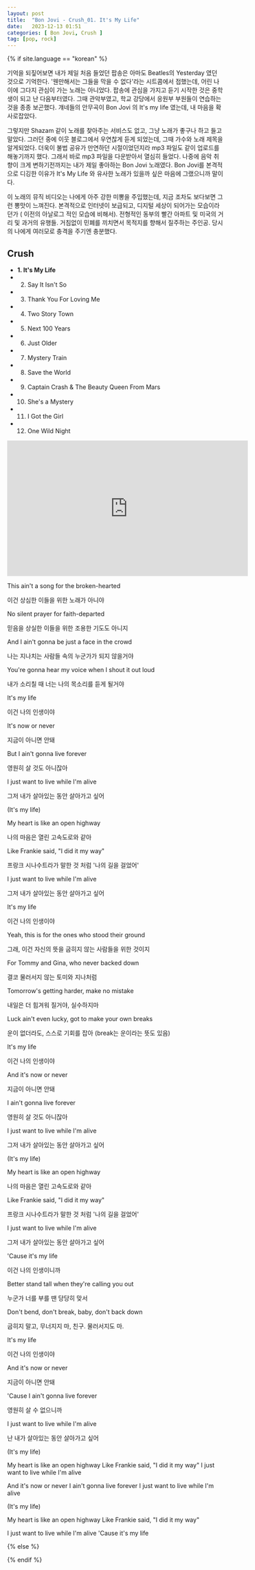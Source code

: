 ```yaml
---
layout: post
title:  "Bon Jovi - Crush_01. It's My Life"
date:   2023-12-13 01:51
categories: [ Bon Jovi, Crush ]
tag: [pop, rock]
---
```


{% if site.language == "korean" %}

기억을 되짚어보면 내가 제일 처음 들었던 팝송은 아마도 Beatles의 Yesterday 였던 것으로 기억한다. '웬만해서는 그들을 막을 수 없다'라는 시트콤에서 접했는데, 어린 나이에 그다지 관심이 가는 노래는 아니었다. 팝송에 관심을 가지고 듣기 시작한 것은 중학생이 되고 난 다음부터였다. 그때 관악부였고, 학교 강당에서 응원부 부원들이 연습하는 것을 종종 보곤했다. 걔네들의 안무곡이 Bon Jovi 의 It's my life 였는데, 내 마음을 확 사로잡았다.

그렇지만 Shazam 같이 노래를 찾아주는 서비스도 없고, 그냥 노래가 좋구나 하고 들고말았다. 그러던 중에 이웃 블로그에서 우연찮게 듣게 되었는데, 그때 가수와 노래 제목을 알게되었다. 더욱이 불법 공유가 만연하던 시절이었던지라 mp3 파일도 같이 업로드를 해놓기까지 했다. 그래서 바로 mp3 파일을 다운받아서 열심히 들었다. 나중에 음악 취향이 크게 변하기전까지는 내가 제일 좋아하는 Bon Jovi 노래였다. Bon Jovi를 본격적으로 디깅한 이유가 It's My Life 와 유사한 노래가 있을까 싶은 마음에 그랬으니까 말이다.

이 노래의 뮤직 비디오는 나에게 아주 강한 미뽕을 주입했는데, 지금 조차도 보다보면 그런 뽕맛이 느껴진다. 본격적으로 인터넷이 보급되고, 디지털 세상이 되어가는 모습이라던가 ( 이전의 아날로그 적인 모습에 비해서). 전형적인 동부의 빨간 아파트 및 미국의 거리 및 과거의 유행들. 거침없이 민폐를 끼치면서 목적지를 향해서 질주하는 주인공. 당시의 나에게 여러모로 충격을 주기엔 충분했다.

## Crush
- **1. It's My Life**
- 2. Say It Isn't So
- 3. Thank You For Loving Me
- 4. Two Story Town
- 5. Next 100 Years
- 6. Just Older
- 7. Mystery Train
- 8. Save the World
- 9. Captain Crash & The Beauty Queen From Mars
- 10. She's a Mystery
- 11. I Got the Girl
- 12. One Wild Night

<iframe width="560" height="315" src="https://www.youtube.com/embed/vx2u5uUu3DE?si=nyaAjkDnw9hGuS0U" title="YouTube video player" frameborder="0" allow="accelerometer; autoplay; clipboard-write; encrypted-media; gyroscope; picture-in-picture; web-share" allowfullscreen></iframe>

This ain't a song for the broken-hearted

이건 상심한 이들을 위한 노래가 아니야

No silent prayer for faith-departed

믿음을 상실한 이들을 위한 조용한 기도도 아니지

And I ain't gonna be just a face in the crowd

나는 지나치는 사람들 속의 누군가가 되지 않을거야

You're gonna hear my voice when I shout it out loud

내가 소리칠 때 너는 나의 목소리를 듣게 될거야

It's my life

이건 나의 인생이야

It's now or never

지금이 아니면 안돼

But I ain't gonna live forever

영원히 살 것도 아니잖아

I just want to live while I'm alive

그저 내가 살아있는 동안 살아가고 싶어

(It's my life)

My heart is like an open highway

나의 마음은 열린 고속도로와 같아

Like Frankie said, "I did it my way"

프랑크 시나수트라가 말한 것 처럼 '나의 길을 걸었어'

I just want to live while I'm alive

그저 내가 살아있는 동안 살아가고 싶어

It's my life

이건 나의 인생이야

Yeah, this is for the ones who stood their ground

그래, 이건 자신의 뜻을 굽히지 않는 사람들을 위한 것이지

For Tommy and Gina, who never backed down

결코 물러서지 않는 토미와 지나처럼

Tomorrow's getting harder, make no mistake

내일은 더 힘겨워 질거야, 실수하지마

Luck ain't even lucky, got to make your own breaks

운이 없더라도, 스스로 기회를 잡아 (break는 운이라는 뜻도 있음)

It's my life

이건 나의 인생이야

And it's now or never

지금이 아니면 안돼

I ain't gonna live forever

영원히 살 것도 아니잖아

I just want to live while I'm alive

그저 내가 살아있는 동안 살아가고 싶어

(It's my life)

My heart is like an open highway

나의 마음은 열린 고속도로와 같아

Like Frankie said, "I did it my way"

프랑크 시나수트라가 말한 것 처럼 '나의 길을 걸었어'

I just want to live while I'm alive

그저 내가 살아있는 동안 살아가고 싶어

'Cause it's my life

이건 나의 인생이니까

Better stand tall when they're calling you out

누군가 너를 부를 땐 당당히 맞서

Don't bend, don't break, baby, don't back down

굽히지 말고, 무너지지 마, 친구. 물러서지도 마.

It's my life

이건 나의 인생이야

And it's now or never

지금이 아니면 안돼

'Cause I ain't gonna live forever

영원히 살 수 없으니까

I just want to live while I'm alive

난 내가 살아있는 동안 살아가고 싶어

(It's my life)

My heart is like an open highway
Like Frankie said, "I did it my way"
I just want to live while I'm alive

And it's now or never
I ain't gonna live forever
I just want to live while I'm alive

(It's my life)

My heart is like an open highway
Like Frankie said, "I did it my way"

I just want to live while I'm alive
'Cause it's my life

{% else %}



{% endif %}